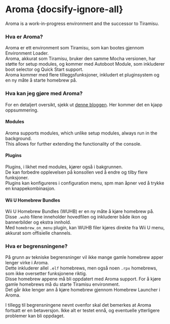 # Aroma {docsify-ignore-all}

Aroma is a work-in-progress environment and the successor to Tiramisu.

### Hva er Aroma?

Aroma er ett environment som Tiramisu, som kan bootes gjennom Environment Loader.  
Aroma, akkurat som Tiramisu, bruker den samme Mocha versionen, har støtte for setup modules, og kommer med Autoboot Module, som inkluderer boot selector og Quick Start support.  
Aroma kommer med flere tilleggsfunksjoner, inkludert et pluginsystem og en ny måte å starte homebrew på.

### Hva kan jeg gjøre med Aroma?

For en detaljert oversikt, sjekk ut [denne bloggen](https://maschell.github.io/homebrew/2022/09/05/aroma.html). Her kommer det en kjapp oppsummering.

#### Modules

Aroma supports modules, which unlike setup modules, always run in the background.  
This allows for further extending the functionality of the console.

#### Plugins

Plugins, i likhet med modules, kjører også i bakgrunnen.  
De kan forbedre opplevelsen på konsollen ved å endre og tilby flere funksjoner.  
Plugins kan konfigureres i configuration menu, spm man åpner ved å trykke en knappekombinasjon.

#### Wii U Homebrew Bundles

Wii U Homebrew Bundles (WUHB) er en ny måte å kjøre homebrew på.  
Disse `.wuhb` filene inneholder hovedfilen og inkluderer både ikon og bannerbilder og ekstra innhold.  
Med `homebrew_on_menu` plugin, kan WUHB filer kjøres direkte fra Wii U menu, akkurat som offisielle channels.

### Hva er begrensningene?

På grunn av tekniske begrensninger vil ikke mange gamle homebrew apper lenger virke i Aroma.  
Dette inkluderer allel `.elf` homebrews, men også noen `.rpx` homebrews, som ikke oversetter funksjonene riktig.  
Disse homebrew appene må bli oppdatert med Aroma support. For å kjøre gamle homebrews må du starte Tiramisu environment.  
Det går ikke lenger ann å kjøre homebrew gjennom Homebrew Launcher i Aroma.

I tillegg til begrensningene nevnt ovenfor skal det bemerkes at Aroma fortsatt er en betaversjon. Ikke alt er testet ennå, og eventuelle ytterligere problemer kan bli oppdaget.  

